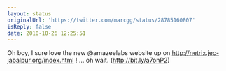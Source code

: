 ```yaml
---
layout: status
originalUrl: 'https://twitter.com/marcgg/status/28785160807'
isReply: false
date: 2010-10-26 12:25:51
---
```


Oh boy, I sure love the new @amazeelabs website up on http://netrix.jec-jabalpur.org/index.html ! ... oh wait.  (http://bit.ly/a7onP2)
